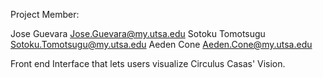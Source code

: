 Project Member:
  
  Jose Guevara Jose.Guevara@my.utsa.edu
  Sotoku Tomotsugu Sotoku.Tomotsugu@my.utsa.edu
  Aeden Cone Aeden.Cone@my.utsa.edu
  

Front end Interface that lets users visualize Circulus Casas' Vision. 
